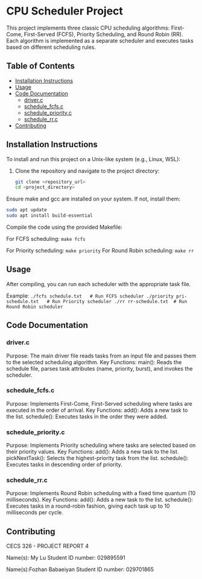 # CPU Scheduler Project

This project implements three classic CPU scheduling algorithms: First-Come, First-Served (FCFS), Priority Scheduling, and Round Robin (RR). Each algorithm is implemented as a separate scheduler and executes tasks based on different scheduling rules.

## Table of Contents
- [Installation Instructions](#installation-instructions)
- [Usage](#usage)
- [Code Documentation](#code-documentation)
  - [driver.c](#driverc)
  - [schedule_fcfs.c](#schedule_fcfsc)
  - [schedule_priority.c](#schedule_priorityc)
  - [schedule_rr.c](#schedule_rrc)
- [Contributing](#contributing)


## Installation Instructions

To install and run this project on a Unix-like system (e.g., Linux, WSL):

1. Clone the repository and navigate to the project directory:

   ```bash
   git clone <repository_url>
   cd <project_directory>
   ```
Ensure make and gcc are installed on your system. If not, install them:
```bash
sudo apt update
sudo apt install build-essential
```
Compile the code using the provided Makefile:

For FCFS scheduling:
    ```
    make fcfs
    ```

For Priority scheduling:
    ```
    make priority
    ```
For Round Robin scheduling:
    ```
    make rr
    ```
## Usage
After compiling, you can run each scheduler with the appropriate task file.

Example:
    ```
    ./fcfs schedule.txt   # Run FCFS scheduler
    ./priority pri-schedule.txt   # Run Priority scheduler
    ./rr rr-schedule.txt  # Run Round Robin scheduler
    ```

## Code Documentation

### driver.c
Purpose: The main driver file reads tasks from an input file and passes them to the selected scheduling algorithm.
Key Functions:
main(): Reads the schedule file, parses task attributes (name, priority, burst), and invokes the scheduler.

### schedule_fcfs.c
Purpose: Implements First-Come, First-Served scheduling where tasks are executed in the order of arrival.
Key Functions:
add(): Adds a new task to the list.
schedule(): Executes tasks in the order they were added.

### schedule_priority.c
Purpose: Implements Priority scheduling where tasks are selected based on their priority values.
Key Functions:
add(): Adds a new task to the list.
pickNextTask(): Selects the highest-priority task from the list.
schedule(): Executes tasks in descending order of priority.

### schedule_rr.c
Purpose: Implements Round Robin scheduling with a fixed time quantum (10 milliseconds).
Key Functions:
add(): Adds a new task to the list.
schedule(): Executes tasks in a round-robin fashion, giving each task up to 10 milliseconds per cycle.

## Contributing
CECS 326 - PROJECT REPORT 4

Name(s): My Lu						Student ID number: 029895591

Name(s):Fozhan Babaeiyan 			Student ID number: 029701865 

